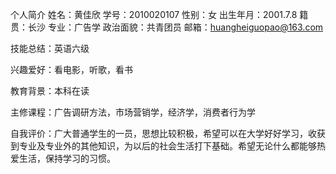 个人简介 姓名：黄佳欣 学号：2010020107 性别：女 出生年月：2001.7.8 籍贯：长沙 专业：广告学 政治面貌：共青团员 邮箱：huangheiguopao@163.com

技能总结：英语六级

兴趣爱好：看电影，听歌，看书

教育背景：本科在读

主修课程：广告调研方法，市场营销学，经济学，消费者行为学

自我评价：广大普通学生的一员，思想比较积极，希望可以在大学好好学习，收获到专业及专业外的其他知识，为以后的社会生活打下基础。希望无论什么都能够热爱生活，保持学习的习惯。
